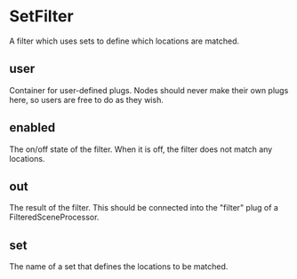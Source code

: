 # SetFilter

A filter which uses sets to define which locations are matched.

## user

 Container for user-defined plugs. Nodes
should never make their own plugs here,
so users are free to do as they wish.

## enabled

 The on/off state of the filter. When it is off, the
filter does not match any locations.

## out

 The result of the filter. This should be connected into
the "filter" plug of a FilteredSceneProcessor.

## set

 The name of a set that defines the locations to
be matched.

